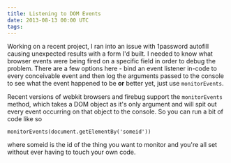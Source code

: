 ```yaml
---
title: Listening to DOM Events
date: 2013-08-13 00:00 UTC
tags:
---
```


Working on a recent project, I ran into an issue with 1password autofill causing unexpected results with a form I'd built.  I needed to know what browser events were being fired on a specific field in order to debug the problem. There are a few options here - bind an event listener in-code to every conceivable event and then log the arguments passed to the console to see what the event happened to be **or** better yet, just use `monitorEvents`.

Recent versions of webkit browsers and firebug support the `monitorEvents` method, which takes a DOM object as it's only argument and will spit out every event occurring on that object to the console.  So you can run a bit of code like so

    monitorEvents(document.getElementBy('someid'))

where someid is the id of the thing you want to monitor and you're all set without ever having to touch your own code.
